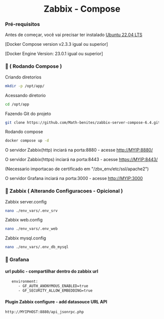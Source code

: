 <h1 align="center">Zabbix - Compose </h1>

### Pré-requisitos

Antes de começar, você vai precisar ter instalado 
[Ubuntu 22.04 LTS ](https://releases.ubuntu.com/jammy/)

[Docker Compose version v2.3.3 igual ou superior]

[Docker Engine Version: 23.0.1 igual ou superior]



### 🎲 ( Rodando Compose )

Criando diretorios
```bash
mkdir -p /opt/app/
```

Acessando diretorio
```bash
cd /opt/app
```

 Fazendo Git do projeto
```bash
git clone https://github.com/Math-benites/zabbix-server-compose-6.4.git . 
```

Rodando compose
```bash
docker compose up -d
```

O servidor Zabbix(http) inciará na porta:8880 - acesse <http://MYIP:8880/>

O servidor Zabbix(https) inciará na porta:8443 - acesse <https://MYIP:8443/>

(Necessario importacao de certificado em "/zbx_env/etc/ssl/apache2")

O servidor Grafana inciará na porta:3000 - acesse <http://MYIP:3000>

### 🔧 Zabbix ( Alterando Configuracoes - Opicional )

Zabbix server.config
```bash
nano ./env_vars/.env_srv
```

Zabbix web.config
```bash
nano ./env_vars/.env_web
```

Zabbix mysql.config
```bash
nano ./env_vars/.env_db_mysql
```

### 🔧 Grafana  

#### url public - compartilhar dentro do zabbix url

```bash
   environment:
      - GF_AUTH_ANONYMOUS_ENABLED=true
      - GF_SECURITY_ALLOW_EMBEDDING=true
```

#### Plugin Zabbix configure - add datasouce URL API

```bash
http://MYIPHOST:8880/api_jsonrpc.php

```


